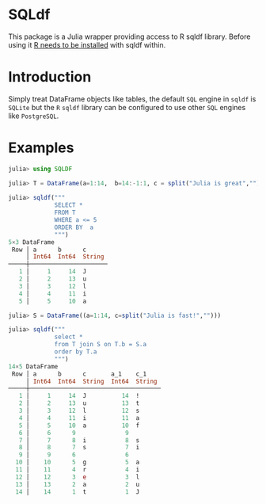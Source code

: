 # SQLdf

This package is a Julia wrapper providing access to R sqldf library. Before using it [R needs to be
installed](https://juliainterop.github.io/RCall.jl/stable/installation/) with sqldf within.


# Introduction

Simply treat DataFrame objects like tables, the default `SQL` engine in `sqldf` is `SQLite` but the `R` `sqldf` library can be configured to use other `SQL` engines like `PostgreSQL`.

# Examples

```julia 
julia> using SQLDF

julia> T = DataFrame(a=1:14,  b=14:-1:1, c = split("Julia is great",""))
    
julia> sqldf("""
             SELECT * 
             FROM T
             WHERE a <= 5
             ORDER BY  a
             """)
5×3 DataFrame
 Row │ a      b      c      
     │ Int64  Int64  String 
─────┼──────────────────────
   1 │     1     14  J
   2 │     2     13  u
   3 │     3     12  l
   4 │     4     11  i
   5 │     5     10  a

julia> S = DataFrame((a=1:14, c=split("Julia is fast!","")))

julia> sqldf("""
             select * 
             from T join S on T.b = S.a
             order by T.a
             """)
14×5 DataFrame
 Row │ a      b      c       a_1    c_1    
     │ Int64  Int64  String  Int64  String 
─────┼─────────────────────────────────────
   1 │     1     14  J          14  !
   2 │     2     13  u          13  t
   3 │     3     12  l          12  s
   4 │     4     11  i          11  a
   5 │     5     10  a          10  f
   6 │     6      9              9
   7 │     7      8  i           8  s
   8 │     8      7  s           7  i
   9 │     9      6              6
  10 │    10      5  g           5  a
  11 │    11      4  r           4  i
  12 │    12      3  e           3  l
  13 │    13      2  a           2  u
  14 │    14      1  t           1  J
```

